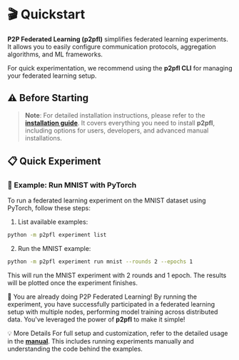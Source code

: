 # 🎬 Quickstart

**P2P Federated Learning (p2pfl)** simplifies federated learning experiments. It allows you to easily configure communication protocols, aggregation algorithms, and ML frameworks.

For quick experimentation, we recommend using the **p2pfl CLI** for managing your federated learning setup.

## ⚠️ Before Starting

> **Note**: For detailed installation instructions, please refer to the [**installation guide**](installation.md). It covers everything you need to install **p2pfl**, including options for users, developers, and advanced manual installations.

## 📋 Quick Experiment
### 🧪 Example: Run MNIST with PyTorch
To run a federated learning experiment on the MNIST dataset using PyTorch, follow these steps:

1. List available examples:

```bash
python -m p2pfl experiment list
```

2. Run the MNIST example:

```bash
python -m p2pfl experiment run mnist --rounds 2 --epochs 1
```

This will run the MNIST experiment with 2 rounds and 1 epoch. The results will be plotted once the experiment finishes.

🎉 You are already doing P2P Federated Learning!
By running the experiment, you have successfully participated in a federated learning setup with multiple nodes, performing model training across distributed data. You've leveraged the power of **p2pfl** to make it simple!

💡 More Details
For full setup and customization, refer to the detailed usage in the [**manual**](manual.md). This includes running experiments manually and understanding the code behind the examples.
